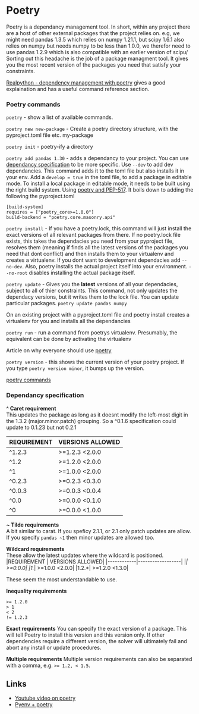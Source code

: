 # Poetry  

Poetry is a dependancy management tool. In short, within any project there are a host of other external packages that the project relies on. e.g, we might need pandas 1.3.5 which relies on numpy 1.21.1, but scipy 1.6.1 also relies on numpy but needs numpy to be less than 1.0.0, we therefor need to use pandas 1.2.9 which is also compatible with an earlier version of scipu/ Sorting out this headache is the job of a package managment tool. It gives you the most recent version of the packages you need that satisfy your constraints.  

[Realpython - dependency management with poetry](https://realpython.com/dependency-management-python-poetry/) gives a good explaination and  has a useful command reference section.

### Poetry commands

`poetry` - show a list of available commands.

```poetry new new-package```  - Create a poetry directory structure, with the pyproject.toml file etc. 
my-package

`poetry init` - poetry-ify a directory

```poetry add pandas 1.30```  - adds a dependancy to your project. You can use [dependancy specification](https://python-poetry.org/docs/dependency-specification/) to be more specific. Use ```--dev``` to add dev dependancies. This command adds it to the toml file but also installs it in your env. Add a `develop = true` in the toml file, to add a package in editable mode.
To install a local package in editable mode, it needs to be built using the right build system. Using [poetry and PEP-517](https://python-poetry.org/docs/pyproject/#poetry-and-pep-517). It boils down to adding the following the pyproject.toml
```
[build-system]
requires = ["poetry_core>=1.0.0"]
build-backend = "poetry.core.masonry.api"
```


`poetry install` - If you have a poetry.lock, this command will just install the exact versions of all relevant packages from there. If no poetry.lock file exists, this takes the dependacies you need from your pyproject file, resolves them (meaning if finds all the latest versions of the packages you need that dont conflict) and then installs them to your virtualenv and creates a virtualenv. If you dont want to development dependacies add `--no-dev`. Also, poetry installs the actual project itself into your environment. `--no-root` disables installing the actual package itself.

`poetry update` - Gives you the **latest** versions of all your dependacies, subject to all of thier constraints. This command, not only updates the dependacy versions, but it writes them to the lock file. You can update particular packages. `poetry update pandas numpy`

On an existing project with a pyproject.toml file and poetry install creates a virtualenv for you and installs all the dependancies

`poetry run` - run a command from poetrys virtualenv. Presumably, the equivalent can be done by activating the virtualenv

Article on why everyone should use [poetry](https://hackersandslackers.com/python-poetry-package-manager/)

`poetry version` - this shows the current version of your poetry project. If you type `poetry version minor`, it bumps up the version.

[poetry commands](https://python-poetry.org/docs/cli/#show) 

### Dependancy specification 

**^ Caret requirement**  
This updates the package as long as it doesnt modify the left-most digit in the 1.3.2 (major.minor.patch) grouping. So a ^0.1.6 specification could update to 0.1.23 but not 0.2.1

|REQUIREMENT|	VERSIONS ALLOWED|
|----|---|
|^1.2.3|	>=1.2.3 <2.0.0|
|^1.2	|>=1.2.0 <2.0.0|
|^1	|>=1.0.0 <2.0.0|
|^0.2.3	|>=0.2.3 <0.3.0|
|^0.0.3	|>=0.0.3 <0.0.4|
|^0.0	|>=0.0.0 <0.1.0|
|^0	|>=0.0.0 <1.0.0|

**~ Tilde requirements**  
A bit similar to carat. If you speficy 2.1.1, or 2.1 only patch updates are allow. If you specify `pandas ~1` then minor updates are allowed too. 

**Wildcard requirements**  
These allow the latest updates where the wildcard is positioned. 
|REQUIREMENT |	VERSIONS ALLOWED|
|------------|------------------|
|*|	>=0.0.0|
|1.*|	>=1.0.0 <2.0.0|
|1.2.*|	>=1.2.0 <1.3.0|

These seem the most understandable to use. 

**Inequality requirements**
```
>= 1.2.0
> 1
< 2
!= 1.2.3
```

**Exact requirements**
You can specify the exact version of a package. This will tell Poetry to install this version and this version only. If other dependencies require a different version, the solver will ultimately fail and abort any install or update procedures.

**Multiple requirements**
Multiple version requirements can also be separated with a comma, e.g. `>= 1.2, < 1.5`.

## Links  
* [Youtube video on poetry](https://www.youtube.com/watch?v=G-OAVLBFxbw&ab_channel=PyBites)
* [Pyenv + poetry](https://blog.jayway.com/2019/12/28/pyenv-poetry-saviours-in-the-python-chaos/)

